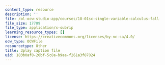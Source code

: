 ```yaml
---
content_type: resource
description: ''
file: /ol-ocw-studio-app/courses/18-01sc-single-variable-calculus-fall-2010/183b0af020bf5c8ab9aaf261a3f87024_rqkvDrYmKcc.vtt
file_size: 17709
file_type: application/x-subrip
learning_resource_types: []
license: https://creativecommons.org/licenses/by-nc-sa/4.0/
ocw_type: OCWFile
resourcetype: Other
title: 3play caption file
uid: 183b0af0-20bf-5c8a-b9aa-f261a3f87024
---
```

